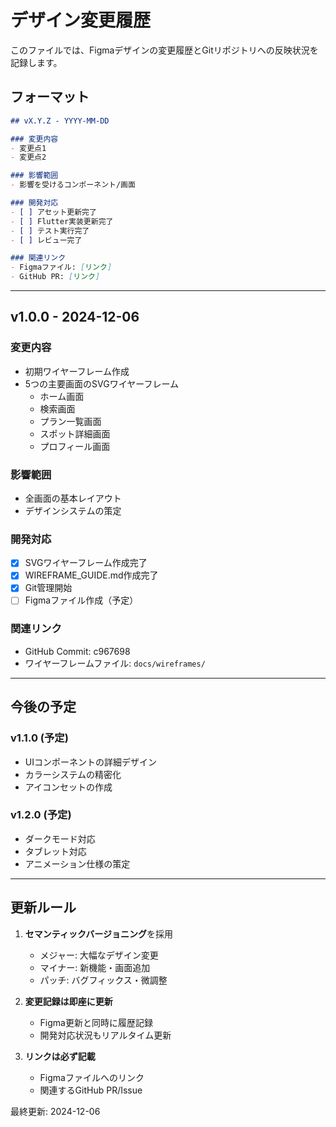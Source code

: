 # デザイン変更履歴

このファイルでは、Figmaデザインの変更履歴とGitリポジトリへの反映状況を記録します。

## フォーマット

```markdown
## vX.Y.Z - YYYY-MM-DD

### 変更内容
- 変更点1
- 変更点2

### 影響範囲
- 影響を受けるコンポーネント/画面

### 開発対応
- [ ] アセット更新完了
- [ ] Flutter実装更新完了
- [ ] テスト実行完了
- [ ] レビュー完了

### 関連リンク
- Figmaファイル: [リンク]
- GitHub PR: [リンク]
```

---

## v1.0.0 - 2024-12-06

### 変更内容
- 初期ワイヤーフレーム作成
- 5つの主要画面のSVGワイヤーフレーム
  - ホーム画面
  - 検索画面
  - プラン一覧画面
  - スポット詳細画面
  - プロフィール画面

### 影響範囲
- 全画面の基本レイアウト
- デザインシステムの策定

### 開発対応
- [x] SVGワイヤーフレーム作成完了
- [x] WIREFRAME_GUIDE.md作成完了
- [x] Git管理開始
- [ ] Figmaファイル作成（予定）

### 関連リンク
- GitHub Commit: c967698
- ワイヤーフレームファイル: `docs/wireframes/`

---

## 今後の予定

### v1.1.0 (予定)
- UIコンポーネントの詳細デザイン
- カラーシステムの精密化
- アイコンセットの作成

### v1.2.0 (予定)  
- ダークモード対応
- タブレット対応
- アニメーション仕様の策定

---

## 更新ルール

1. **セマンティックバージョニング**を採用
   - メジャー: 大幅なデザイン変更
   - マイナー: 新機能・画面追加
   - パッチ: バグフィックス・微調整

2. **変更記録は即座に更新**
   - Figma更新と同時に履歴記録
   - 開発対応状況もリアルタイム更新

3. **リンクは必ず記載**
   - Figmaファイルへのリンク
   - 関連するGitHub PR/Issue

最終更新: 2024-12-06